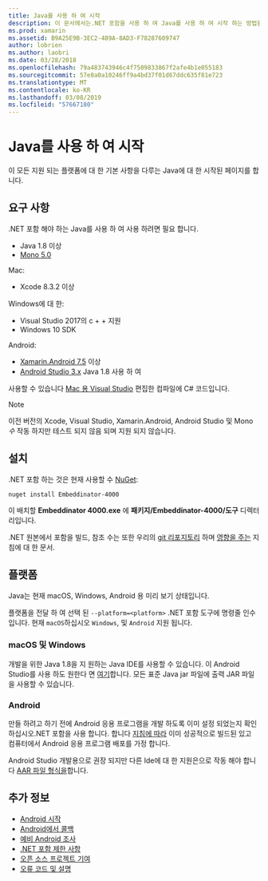 ```yaml
---
title: Java를 사용 하 여 시작
description: 이 문서에서는.NET 포함을 사용 하 여 Java를 사용 하 여 시작 하는 방법을 설명 합니다. 시스템 요구 사항, 설치 및 지원 되는 플랫폼에 설명 합니다.
ms.prod: xamarin
ms.assetid: B9A25E9B-3EC2-489A-8AD3-F78287609747
author: lobrien
ms.author: laobri
ms.date: 03/28/2018
ms.openlocfilehash: 79a483743946c4f7509833867f2afe4b1e055183
ms.sourcegitcommit: 57e8a0a10246ff9a4bd37f01d67ddc635f81e723
ms.translationtype: MT
ms.contentlocale: ko-KR
ms.lasthandoff: 03/08/2019
ms.locfileid: "57667180"
---
```

# <a name="getting-started-with-java"></a>Java를 사용 하 여 시작

이 모든 지원 되는 플랫폼에 대 한 기본 사항을 다루는 Java에 대 한 시작된 페이지를 합니다.

## <a name="requirements"></a>요구 사항

.NET 포함 해야 하는 Java를 사용 하 여 사용 하려면 필요 합니다.

* Java 1.8 이상
* [Mono 5.0](https://www.mono-project.com/download/)

Mac:

* Xcode 8.3.2 이상

Windows에 대 한:

* Visual Studio 2017의 c + + 지원
* Windows 10 SDK

Android:

* [Xamarin.Android 7.5](https://visualstudio.microsoft.com/xamarin/) 이상
* [Android Studio 3.x](https://developer.android.com/studio/index.html) Java 1.8 사용 하 여

사용할 수 있습니다 [Mac 용 Visual Studio](https://visualstudio.microsoft.com/vs/mac/) 편집한 컴파일에 C# 코드입니다.

> [!NOTE]
> 이전 버전의 Xcode, Visual Studio, Xamarin.Android, Android Studio 및 Mono _수_ 작동 하지만 테스트 되지 않음 되며 지원 되지 않습니다.

## <a name="installation"></a>설치

.NET 포함 하는 것은 현재 사용할 수 [NuGet](https://www.nuget.org/packages/Embeddinator-4000/):

```shell
nuget install Embeddinator-4000
```

이 배치할 **Embeddinator 4000.exe** 에 **패키지/Embeddinator-4000/도구** 디렉터리입니다.

.NET 원본에서 포함을 빌드, 참조 수는 또한 우리의 [git 리포지토리](https://github.com/mono/Embeddinator-4000/) 하며 [영향을 주는](https://github.com/mono/Embeddinator-4000/blob/master/Contributing.md) 지침에 대 한 문서.

## <a name="platforms"></a>플랫폼

Java는 현재 macOS, Windows, Android 용 미리 보기 상태입니다.

플랫폼을 전달 하 여 선택 된 `--platform=<platform>` .NET 포함 도구에 명령줄 인수입니다. 현재 `macOS`하십시오 `Windows`, 및 `Android` 지원 됩니다.

### <a name="macos-and-windows"></a>macOS 및 Windows

개발을 위한 Java 1.8을 지 원하는 Java IDE를 사용할 수 있습니다. 이 Android Studio를 사용 하도 원한다 면 [여기](https://stackoverflow.com/questions/16626810/can-android-studio-be-used-to-run-standard-java-projects)합니다. 모든 표준 Java jar 파일에 출력 JAR 파일을 사용할 수 있습니다.

### <a name="android"></a>Android

만들 하려고 하기 전에 Android 응용 프로그램을 개발 하도록 이미 설정 되었는지 확인 하십시오.NET 포함을 사용 합니다. 합니다 [지침에 따라](~/tools/dotnet-embedding/get-started/java/android.md) 이미 성공적으로 빌드된 있고 컴퓨터에서 Android 응용 프로그램 배포를 가정 합니다.

Android Studio 개발용으로 권장 되지만 다른 Ide에 대 한 지원은으로 작동 해야 합니다 [AAR 파일 형식을](https://developer.android.com/studio/projects/android-library.html)합니다.

## <a name="further-reading"></a>추가 정보

* [Android 시작](~/tools/dotnet-embedding/get-started/java/android.md)
* [Android에서 콜백](~/tools/dotnet-embedding/android/callbacks.md)
* [예비 Android 조사](~/tools/dotnet-embedding/android/index.md)
* [.NET 포함 제한 사항](~/tools/dotnet-embedding/limitations.md)
* [오픈 소스 프로젝트 기여](https://github.com/mono/Embeddinator-4000/blob/master/Contributing.md)
* [오류 코드 및 설명](~/tools/dotnet-embedding/errors.md)
